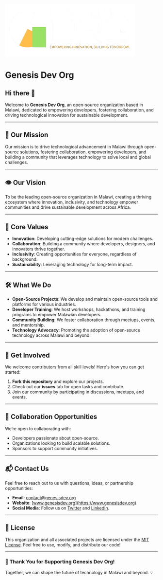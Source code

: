 ![Genesis logo](GenesisV2.png)
# Genesis Dev Org

## Hi there 👋
Welcome to **Genesis Dev Org**, an open-source organization based in Malawi, dedicated to empowering developers, fostering collaboration, and driving technological innovation for sustainable development.

---

## 🌟 **Our Mission**

Our mission is to drive technological advancement in Malawi through open-source solutions, fostering collaboration, empowering developers, and building a community that leverages technology to solve local and global challenges.

---

## 👁️ **Our Vision**

To be the leading open-source organization in Malawi, creating a thriving ecosystem where innovation, inclusivity, and technology empower communities and drive sustainable development across Africa.

---

## 🎯 **Core Values**

- **Innovation**: Developing cutting-edge solutions for modern challenges.
- **Collaboration**: Building a community where developers, designers, and innovators thrive together.
- **Inclusivity**: Creating opportunities for everyone, regardless of background.
- **Sustainability**: Leveraging technology for long-term impact.

---

## 🛠️ **What We Do**

- **Open-Source Projects**: We develop and maintain open-source tools and platforms for various industries.
- **Developer Training**: We host workshops, hackathons, and training programs to empower Malawian developers.
- **Community Building**: We foster collaboration through meetups, events, and mentorship.
- **Technology Advocacy**: Promoting the adoption of open-source technology across Malawi and beyond.

---

## 🚀 **Get Involved**

We welcome contributors from all skill levels! Here's how you can get started:

1. **Fork this repository** and explore our projects.
2. Check out our **issues** tab for open tasks and contribute.
3. Join our community by participating in discussions, meetups, and events.

---

## 🤝 **Collaboration Opportunities**

We’re open to collaborating with:
- Developers passionate about open-source.
- Organizations looking to build scalable solutions.
- Sponsors to support community initiatives.

---

## 📬 **Contact Us**

Feel free to reach out to us with questions, ideas, or partnership opportunities:

- **Email**: [contact@genesisdev.org](mailto:contact@genesisdev.org)
- **Website**: [www.genesisdev.org](https://www.genesisdev.org)
- **Social Media**: Follow us on [Twitter](https://twitter.com/genesisdevorg) and [LinkedIn](https://linkedin.com/company/genesisdevorg).

---

## 📄 **License**

This organization and all associated projects are licensed under the [MIT License](LICENSE). Feel free to use, modify, and distribute our code!

---

### 🙌 **Thank You for Supporting Genesis Dev Org!**

Together, we can shape the future of technology in Malawi and beyond. 💡

<!--

**Here are some ideas to get you started:**

🙋‍♀️ A short introduction - what is your organization all about?
🌈 Contribution guidelines - how can the community get involved?
👩‍💻 Useful resources - where can the community find your docs? Is there anything else the community should know?
🍿 Fun facts - what does your team eat for breakfast?
🧙 Remember, you can do mighty things with the power of [Markdown](https://docs.github.com/github/writing-on-github/getting-started-with-writing-and-formatting-on-github/basic-writing-and-formatting-syntax)
-->
